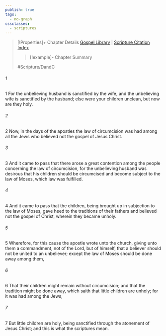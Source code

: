 ```yaml
---
publish: true
tags:
  - no-graph
cssclasses:
  - scriptures
---
```

>[!Properties]+ Chapter Details
>[Gospel Library](https://churchofjesuschrist.org/study/scriptures/dc-testament/dc/74?lang=eng)    |    [Scripture Citation Index](https://scriptures.byu.edu/#12e4a::c12e4a)
>>[!example]- Chapter Summary
>> 
> 
>
>#Scripture/DandC
###### 1
1 For the unbelieving husband is sanctified by the wife, and the unbelieving wife is sanctified by the husband; else were your children unclean, but now are they holy.
###### 2
2 Now, in the days of the apostles the law of circumcision was had among all the Jews who believed not the gospel of Jesus Christ.
###### 3
3 And it came to pass that there arose a great contention among the people concerning the law of circumcision, for the unbelieving husband was desirous that his children should be circumcised and become subject to the law of Moses, which law was fulfilled.
###### 4
4 And it came to pass that the children, being brought up in subjection to the law of Moses, gave heed to the traditions of their fathers and believed not the gospel of Christ, wherein they became unholy.
###### 5
5 Wherefore, for this cause the apostle wrote unto the church, giving unto them a commandment, not of the Lord, but of himself, that a believer should not be united to an unbeliever; except the law of Moses should be done away among them,
###### 6
6 That their children might remain without circumcision; and that the tradition might be done away, which saith that little children are unholy; for it was had among the Jews;
###### 7
7 But little children are holy, being sanctified through the atonement of Jesus Christ; and this is what the scriptures mean.
